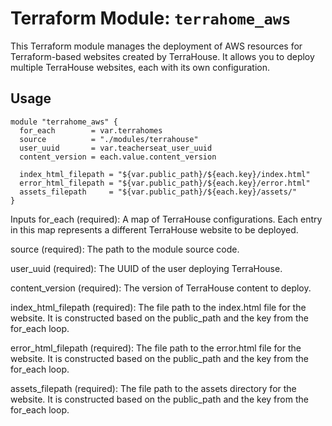 # Terraform Module: `terrahome_aws`

This Terraform module manages the deployment of AWS resources for Terraform-based websites created by TerraHouse. It allows you to deploy multiple TerraHouse websites, each with its own configuration.

## Usage

```hcl
module "terrahome_aws" {
  for_each        = var.terrahomes
  source          = "./modules/terrahouse"
  user_uuid       = var.teacherseat_user_uuid
  content_version = each.value.content_version

  index_html_filepath = "${var.public_path}/${each.key}/index.html"
  error_html_filepath = "${var.public_path}/${each.key}/error.html"
  assets_filepath     = "${var.public_path}/${each.key}/assets/"
}
```

Inputs
for_each (required): A map of TerraHouse configurations. Each entry in this map represents a different TerraHouse website to be deployed.

source (required): The path to the module source code.

user_uuid (required): The UUID of the user deploying TerraHouse.

content_version (required): The version of TerraHouse content to deploy.

index_html_filepath (required): The file path to the index.html file for the website. It is constructed based on the public_path and the key from the for_each loop.

error_html_filepath (required): The file path to the error.html file for the website. It is constructed based on the public_path and the key from the for_each loop.

assets_filepath (required): The file path to the assets directory for the website. It is constructed based on the public_path and the key from the for_each loop.

